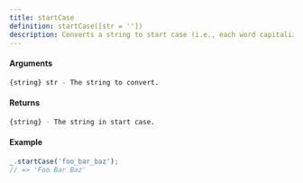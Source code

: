 ```yaml
---
title: startCase
definition: startCase([str = ''])
description: Converts a string to start case (i.e., each word capitalized, with spaces between words).
---
```



#### Arguments


```bash
{string} str - The string to convert.
```


#### Returns


```bash
{string} - The string in start case.
```


#### Example


```ts
_.startCase('foo_bar_baz');
// => 'Foo Bar Baz'
```